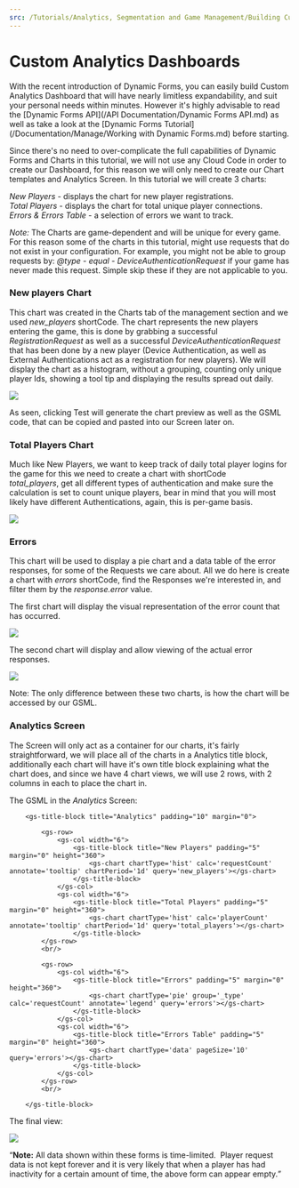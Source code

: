 ```yaml
---
src: /Tutorials/Analytics, Segmentation and Game Management/Building Custom Analytics Dashboards.md
---
```


# Custom Analytics Dashboards

With the recent introduction of Dynamic Forms, you can easily build Custom Analytics Dashboard that will have nearly limitless expandability, and suit your personal needs within minutes. However it's highly advisable to read the [Dynamic Forms API](/API Documentation/Dynamic Forms API.md) as well as take a look at the [Dynamic Forms Tutorial](/Documentation/Manage/Working with Dynamic Forms.md) before starting.  

 Since there's no need to over-complicate the full capabilities of Dynamic Forms and Charts in this tutorial, we will not use any Cloud Code in order to create our Dashboard, for this reason we will only need to create our Chart templates and Analytics Screen. In this tutorial we will create 3 charts:  

*New Players* \- displays the chart for new player registrations.  
*Total Players* \- displays the chart for total unique player connections.  
*Errors & Errors Table* \- a selection of errors we want to track.  

*Note:* The Charts are game-dependent and will be unique for every game. For this reason some of the charts in this tutorial, might use requests that do not exist in your configuration. For example, you might not be able to group requests by: *@type - equal - DeviceAuthenticationRequest* if your game has never made this request. Simple skip these if they are not applicable to you.

### New players Chart

This chart was created in the Charts tab of the management section and we used *new_players* shortCode. The chart represents the new players entering the game, this is done by grabbing a successful *RegistrationRequest* as well as a successful *DeviceAuthenticationRequest* that has been done by a new player (Device Authentication, as well as External Authentications act as a registration for new players). We will display the chart as a histogram, without a grouping, counting only unique player Ids, showing a tool tip and displaying the results spread out daily.

![](img/CustomAnalyticsDashboards/1.jpg)

As seen, clicking Test will generate the chart preview as well as the GSML code, that can be copied and pasted into our Screen later on.

### Total Players Chart

Much like New Players, we want to keep track of daily total player logins for the game for this we need to create a chart with shortCode *total_players*, get all different types of authentication and make sure the calculation is set to count unique players, bear in mind that you will most likely have different Authentications, again, this is per-game basis.

![](img/CustomAnalyticsDashboards/2.jpg)

### Errors

This chart will be used to display a pie chart and a data table of the error responses, for some of the Requests we care about. All we do here is create a chart with *errors* shortCode, find the Responses we're interested in, and filter them by the *response.error* value.  

The first chart will display the visual representation of the error count that has occurred.  

![](img/CustomAnalyticsDashboards/3.jpg)

The second chart will display and allow viewing of the actual error responses.

![](img/CustomAnalyticsDashboards/4.jpg)

Note: The only difference between these two charts, is how the chart will be accessed by our GSML.

### Analytics Screen

The Screen will only act as a container for our charts, it's fairly straightforward, we will place all of the charts in a Analytics title block, additionally each chart will have it's own title block explaining what the chart does, and since we have 4 chart views, we will use 2 rows, with 2 columns in each to place the chart in.  

The GSML in the *Analytics* Screen:

```
    <gs-title-block title="Analytics" padding="10" margin="0">

        <gs-row>
            <gs-col width="6">
                <gs-title-block title="New Players" padding="5" margin="0" height="360">
                    <gs-chart chartType='hist' calc='requestCount' annotate='tooltip' chartPeriod='1d' query='new_players'></gs-chart>
                </gs-title-block>
            </gs-col>
            <gs-col width="6">
                <gs-title-block title="Total Players" padding="5" margin="0" height="360">
                    <gs-chart chartType='hist' calc='playerCount' annotate='tooltip' chartPeriod='1d' query='total_players'></gs-chart>
                </gs-title-block>
        </gs-row>
        <br/>

        <gs-row>
            <gs-col width="6">
                <gs-title-block title="Errors" padding="5" margin="0" height="360">
                    <gs-chart chartType='pie' group='_type' calc='requestCount' annotate='legend' query='errors'></gs-chart>
                </gs-title-block>
            </gs-col>
            <gs-col width="6">
                <gs-title-block title="Errors Table" padding="5" margin="0" height="360">
                    <gs-chart chartType='data' pageSize='10' query='errors'></gs-chart>
                </gs-title-block>
            </gs-col>
        </gs-row>
        <br/>

    </gs-title-block>
```

The final view:

![](img/CustomAnalyticsDashboards/5.jpg)

<q>**Note:** All data shown within these forms is time-limited.  Player request data is not kept forever and it is very likely that when a player has had inactivity for a certain amount of time, the above form can appear empty.</q>
